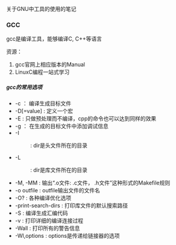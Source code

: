 关于GNU中工具的使用的笔记

### GCC
gcc是编译工具，能够编译C, C++等语言

资源：
1. gcc官网上相应版本的Manual
2. LinuxC编程一站式学习

##### gcc的常用选项
* -c ： 编译生成目标文件
* -D<macroname>[=value] : 定义一个宏
* -E : 只做预处理而不编译，cpp的命令也可以达到同样的效果
* -g ： 在生成的目标文件中添加调试信息
* -I<dir> : dir是头文件所在的目录
* -L<dir> : dir是库文件所在的目录
* -M, -MM : 输出“.o文件: .c文件， .h文件”这种形式的Makefile规则
* -o outfile : outfile输出文件的文件名
* -O? : 各种编译优化选项
* -print-search-dirs : 打印库文件的默认搜索路径
* -S : 编译生成汇编代码
* -v : 打印详细的编译连接过程
* -Wall : 打印所有的警告信息
* -Wl,options : options是传递给链接器的选项